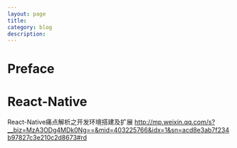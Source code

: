 ```yaml
---
layout: page
title:
category: blog
description:
---
```

# Preface

# React-Native
React-Native痛点解析之开发环境搭建及扩展
http://mp.weixin.qq.com/s?__biz=MzA3ODg4MDk0Ng==&mid=403225766&idx=1&sn=acd8e3ab7f234b97827c3e210c2d8673#rd
